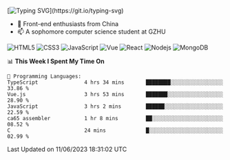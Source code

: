 
[![Typing SVG](https://readme-typing-svg.herokuapp.com?font=Fira+Code&pause=1000&center=%E5%81%87&vCenter=%E5%81%87&width=435&lines=Hi%2CI+am+Tycho!)](https://git.io/typing-svg)
<!--
**Tycho457/Tycho457** is a ✨ _special_ ✨ repository because its `README.md` (this file) appears on your GitHub profile.

Here are some ideas to get you started:

- 🔭 I’m currently working on ...
- 🌱 I’m currently learning ...
- 👯 I’m looking to collaborate on ...
- 🤔 I’m looking for help with ...
- 💬 Ask me about ...
- 📫 How to reach me: ...
- 😄 Pronouns: ...
- ⚡ Fun fact: ...
-->
- 🌱 Front-end enthusiasts from China
- 📫 A sophomore computer science student at GZHU

![HTML5](https://img.shields.io/badge/-HTML5-E34F26?style=flat-square&logo=html5&logoColor=white)
![CSS3](https://img.shields.io/badge/-CSS3-1572B6?style=flat-square&logo=css3)
![JavaScript](https://img.shields.io/badge/-JavaScript-oringe?style=flat-square&logo=javascript)
![Vue](https://img.shields.io/badge/-vue-green?style=green&logo=vue)
![React](https://img.shields.io/badge/-React-45b8d8?style=flat-square&logo=react&logoColor=white)
![Nodejs](https://img.shields.io/badge/-Nodejs-c0ebd?style=flat-square&logo=Node.js)
![MongoDB](https://img.shields.io/badge/-MongoDB-13aa52?style=flat-square&logo=mongodb&logoColor=white)

<!--START_SECTION:waka-->
📊 **This Week I Spent My Time On** 

```text
💬 Programming Languages: 
TypeScript               4 hrs 34 mins       ████████░░░░░░░░░░░░░░░░░   33.86 % 
Vue.js                   3 hrs 53 mins       ███████░░░░░░░░░░░░░░░░░░   28.90 % 
JavaScript               3 hrs 2 mins        ██████░░░░░░░░░░░░░░░░░░░   22.59 % 
ca65 assembler           1 hr 8 mins         ██░░░░░░░░░░░░░░░░░░░░░░░   08.52 % 
C                        24 mins             █░░░░░░░░░░░░░░░░░░░░░░░░   02.99 % 
```


 Last Updated on 11/06/2023 18:31:02 UTC
<!--END_SECTION:waka-->


